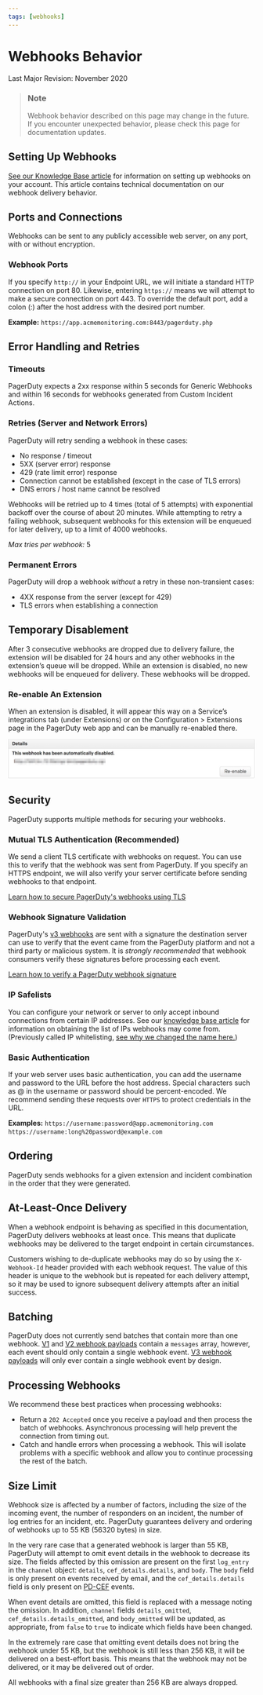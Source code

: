 ```yaml
---
tags: [webhooks]
---
```


# Webhooks Behavior

Last Major Revision: November 2020

<!-- theme: warning -->
> ### Note
> Webhook behavior described on this page may change in the future. If you encounter unexpected behavior, please check this page for documentation updates.

## Setting Up Webhooks

[See our Knowledge Base article](https://support.pagerduty.com/docs/webhooks) for information on setting up webhooks on your account. This article contains technical documentation on our webhook delivery behavior.

## Ports and Connections

Webhooks can be sent to any publicly accessible web server, on any port, with or without encryption.

### Webhook Ports

If you specify `http://` in your Endpoint URL, we will initiate a standard HTTP connection on port 80. Likewise, entering `https://` means we will attempt to make a secure connection on port 443. To override the default port, add a colon (:) after the host address with the desired port number.

**Example:** `https://app.acmemonitoring.com:8443/pagerduty.php`

## Error Handling and Retries

### Timeouts

PagerDuty expects a 2xx response within 5 seconds for Generic Webhooks and within 16 seconds for webhooks generated from Custom Incident Actions.

### Retries (Server and Network Errors)

PagerDuty will retry sending a webhook in these cases:
  * No response / timeout
  * 5XX (server error) response
  * 429 (rate limit error) response
  * Connection cannot be established (except in the case of TLS errors)
  * DNS errors / host name cannot be resolved

Webhooks will be retried up to 4 times (total of 5 attempts) with exponential backoff over the course of about 20 minutes. While attempting to retry a failing webhook, subsequent webhooks for this extension will be enqueued for later delivery, up to a limit of 4000 webhooks.

*Max tries per webhook:* 5

### Permanent Errors

PagerDuty will drop a webhook *without* a retry in these non-transient cases:
  * 4XX response from the server (except for 429)
  * TLS errors when establishing a connection

## Temporary Disablement

After 3 consecutive webhooks are dropped due to delivery failure, the extension will be disabled for 24 hours and any other webhooks in the extension’s queue will be dropped. While an extension is disabled, no new webhooks will be enqueued for delivery. These webhooks will be dropped.

### Re-enable An Extension

When an extension is disabled, it will appear this way on a Service’s integrations tab (under Extensions) or on the Configuration > Extensions page in the PagerDuty web app and can be manually re-enabled there.

![Screenshot of interface for Re-enabling webhook extensions in the PagerDuty web interface](../../assets/images/webhook-disabled.jpg)

## Security

PagerDuty supports multiple methods for securing your webhooks.

### Mutual TLS Authentication (Recommended)

We send a client TLS certificate with webhooks on request. You can use this to verify that the webhook was sent from PagerDuty. If you specify an HTTPS endpoint, we will also verify your server certificate before sending webhooks to that endpoint.
<br/>

[Learn how to secure PagerDuty's webhooks using TLS](../../docs/webhooks/Webhooks-Mutual-TLS.md")

### Webhook Signature Validation

PagerDuty's [v3 webhooks](../../docs/webhooks/Webhooks-v3-Overview.md) are sent with a signature the destination server can use to verify that the event came from the PagerDuty platform and not a third party or malicious system.  It is _strongly recommended_ that webhook consumers verify these signatures before processing each event.
<br/>

[Learn how to verify a PagerDuty webhook signature](../..//docs/webhooks/Webhook-Signatures.md)

### IP Safelists

You can configure your network or server to only accept inbound connections from certain IP addresses. See our [knowledge base article](https://support.pagerduty.com/docs/whitelisting-ips#section-webhooks) for information on obtaining the list of IPs webhooks may come from.  (Previously called IP whitelisting, [see why we changed the name here.](https://twitter.com/secnerdette/status/898314208097427457))

### Basic Authentication

If your web server uses basic authentication, you can add the username and password to the URL before the host address. Special characters such as @ in the username or password should be percent-encoded. We recommend sending these requests over `HTTPS` to protect credentials in the URL.

**Examples:**
`https://username:password@app.acmemonitoring.com`
`https://username:long%20password@example.com`

## Ordering

PagerDuty sends webhooks for a given extension and incident combination in the order that they were generated.

## At-Least-Once Delivery

When a webhook endpoint is behaving as specified in this documentation, PagerDuty delivers webhooks at least once. This means that duplicate webhooks may be delivered to the target endpoint in certain circumstances.

Customers wishing to de-duplicate webhooks may do so by using the `X-Webhook-Id` header provided with each webhook request. The value of this header is unique to the webhook but is repeated for each delivery attempt, so it may be used to ignore subsequent delivery attempts after an initial success.

## Batching

PagerDuty does not currently send batches that contain more than one webhook. [V1](../../docs/webhooks/Webhooks-v1-Overview.md) and [V2 webhook payloads](../../docs/webhooks/Webhooks-v2-Overview.md) contain a `messages` array, however, each event should only contain a single webhook event. [V3 webhook payloads](../../docs/webhooks/Webhooks-v2-Overview.md) will only ever contain a single webhook event by design.

## Processing Webhooks

We recommend these best practices when processing webhooks:
  * Return a `202 Accepted` once you receive a payload and then process the batch of webhooks. Asynchronous processing will help prevent the connection from timing out.
  * Catch and handle errors when processing a webhook. This will isolate problems with a specific webhook and allow you to continue processing the rest of the batch.

## Size Limit

Webhook size is affected by a number of factors, including the size of the incoming event, the number of responders on an incident, the number of log entries for an incident, etc. PagerDuty guarantees delivery and ordering of webhooks up to 55 KB (56320 bytes) in size.

In the very rare case that a generated webhook is larger than 55 KB, PagerDuty will attempt to omit event details in the webhook to decrease its size. The fields affected by this omission are present on the first `log_entry` in the `channel` object: `details`, `cef_details.details`, and `body`. The `body` field is only present on events received by email, and the `cef_details.details` field is only present on [PD-CEF](https://support.pagerduty.com/docs/pd-cef) events.

When event details are omitted, this field is replaced with a message noting the omission. In addition, `channel` fields `details_omitted`, `cef_details.details_omitted`, and `body_omitted` will be updated, as appropriate, from `false` to `true` to indicate which fields have been changed.

In the extremely rare case that omitting event details does not bring the webhook under 55 KB, but the webhook is still less than 256 KB, it will be delivered on a best-effort basis. This means that the webhook may not be delivered, or it may be delivered out of order.

All webhooks with a final size greater than 256 KB are always dropped.
